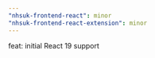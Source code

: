 ```yaml
---
"nhsuk-frontend-react": minor
"nhsuk-frontend-react-extension": minor
---
```


feat: initial React 19 support
